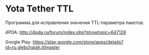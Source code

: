 # Yota Tether TTL

Программа для исправления значения TTL-параметра пакетов.

4PDA: http://4pda.ru/forum/index.php?showtopic=647126

Google Play: https://play.google.com/store/apps/details?id=ru.glebchajah.ttlmaster
